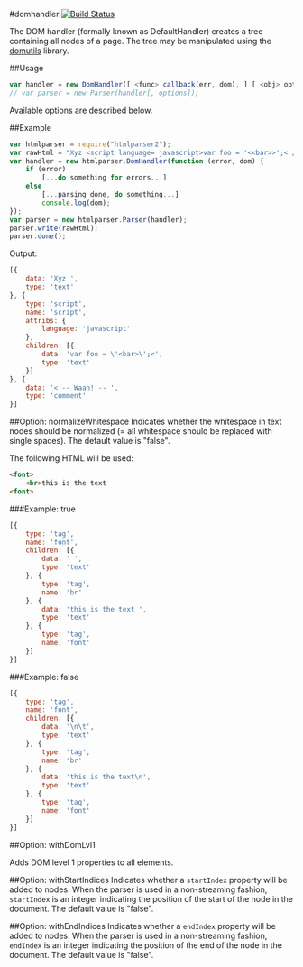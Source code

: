 #domhandler [![Build Status](https://travis-ci.org/fb55/domhandler.svg?branch=master)](https://travis-ci.org/fb55/domhandler)

The DOM handler (formally known as DefaultHandler) creates a tree containing all nodes of a page. The tree may be manipulated using the [domutils](https://github.com/fb55/domutils) library.

##Usage
```javascript
var handler = new DomHandler([ <func> callback(err, dom), ] [ <obj> options ]);
// var parser = new Parser(handler[, options]);
```

Available options are described below.

##Example
```javascript
var htmlparser = require("htmlparser2");
var rawHtml = "Xyz <script language= javascript>var foo = '<<bar>>';< /  script><!--<!-- Waah! -- -->";
var handler = new htmlparser.DomHandler(function (error, dom) {
    if (error)
    	[...do something for errors...]
    else
    	[...parsing done, do something...]
        console.log(dom);
});
var parser = new htmlparser.Parser(handler);
parser.write(rawHtml);
parser.done();
```

Output:

```javascript
[{
    data: 'Xyz ',
    type: 'text'
}, {
    type: 'script',
    name: 'script',
    attribs: {
    	language: 'javascript'
    },
    children: [{
    	data: 'var foo = \'<bar>\';<',
    	type: 'text'
    }]
}, {
    data: '<!-- Waah! -- ',
    type: 'comment'
}]
```

##Option: normalizeWhitespace
Indicates whether the whitespace in text nodes should be normalized (= all whitespace should be replaced with single spaces). The default value is "false". 

The following HTML will be used:

```html
<font>
	<br>this is the text
<font>
```

###Example: true

```javascript
[{
    type: 'tag',
    name: 'font',
    children: [{
    	data: ' ',
    	type: 'text'
    }, {
    	type: 'tag',
    	name: 'br'
    }, {
    	data: 'this is the text ',
    	type: 'text'
    }, {
    	type: 'tag',
    	name: 'font'
    }]
}]
```

###Example: false

```javascript
[{
    type: 'tag',
    name: 'font',
    children: [{
    	data: '\n\t',
    	type: 'text'
    }, {
    	type: 'tag',
    	name: 'br'
    }, {
    	data: 'this is the text\n',
    	type: 'text'
    }, {
    	type: 'tag',
    	name: 'font'
    }]
}]
```

##Option: withDomLvl1

Adds DOM level 1 properties to all elements.

<!-- TODO: description -->

##Option: withStartIndices
Indicates whether a `startIndex` property will be added to nodes. When the parser is used in a non-streaming fashion, `startIndex` is an integer indicating the position of the start of the node in the document. The default value is "false".

##Option: withEndIndices
Indicates whether a `endIndex` property will be added to nodes. When the parser is used in a non-streaming fashion, `endIndex` is an integer indicating the position of the end of the node in the document. The default value is "false".
